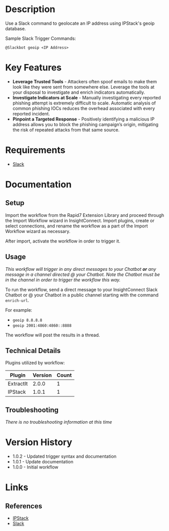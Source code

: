 # Description

Use a Slack command to geolocate an IP address using IPStack's geoip database. 

Sample Slack Trigger Commands:

`@Slackbot geoip <IP Address>`

# Key Features

* **Leverage Trusted Tools** - Attackers often spoof emails to make them look like they were sent from somewhere else. Leverage the tools at your disposal to investigate and enrich indicators automatically.
* **Investigate Indicators at Scale** - Manually investigating every reported phishing attempt is extremely difficult to scale. Automatic analysis of common phishing IOCs reduces the overhead associated with every reported incident.
* **Pinpoint a Targeted Response** - Positively identifying a malicious IP address allows you to block the phishing campaign’s origin, mitigating the risk of repeated attacks from that same source.
# Requirements

* [Slack](https://insightconnect.help.rapid7.com/docs/configure-slack-for-chatops)

# Documentation

## Setup

Import the workflow from the Rapid7 Extension Library and proceed through the Import Workflow wizard in InsightConnect. Import plugins, create or select connections, and rename the workflow as a part of the Import Workflow wizard as necessary.

After import, activate the workflow in order to trigger it.

## Usage

*This workflow will trigger in any direct messages to your Chatbot **or** any message in a channel directed @ your Chatbot. Note the Chatbot must be in the channel in order to trigger the workflow this way.*

To run the workflow, send a direct message to your InsightConnect Slack Chatbot or @ your Chatbot in a public channel starting with the command `enrich-url`. 

For example:

* `geoip 8.8.8.8`
* `geoip 2001:4860:4860::8888`

The workflow will post the results in a thread.

## Technical Details

Plugins utilized by workflow:

|Plugin|Version|Count|
|----|----|--------|
|ExtractIt|2.0.0|1|
|IPStack|1.0.1|1|

## Troubleshooting

_There is no troubleshooting information at this time_

# Version History

* 1.0.2 - Updated trigger syntax and documentation
* 1.0.1 - Update documentation
* 1.0.0 - Initial workflow

# Links

## References

* [IPStack](https://ipstack.com/)
* [Slack](https://slack.com)
